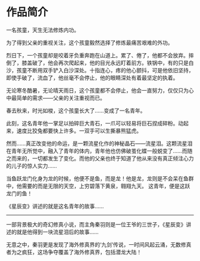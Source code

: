作品简介
========

一名孩童，天生无法修炼内功。

为了得到父亲的重视关注，这个孩童毅然选择了修炼最痛苦艰难的外功。

烈日下，一个孩童却是咬着牙负重奔跑在山道上。累了、倦了，他都不会放弃。摔倒了，膝盖破了，他会再次爬起来，他的目光永远盯着前方。铁锅中，有的只是白沙，孩童不断用双手铲入白沙深处。十指连心，疼的他心颤抖，可是他依旧坚持，即使手破了，流血了，他丝毫不会停止，他的眼睛深处有着最坚定的执着。

无论寒冬酷暑，无论晴天雨日，这个孩童都不会停止，他会一直努力，仅仅只为心中最简单的需求——父亲的关注重视而已。

春去秋来，时光如梭，这个孩童长大了……变成了一名青年。

此刻，这名青年他一掌足以拍碎巨大青石，一爪可以轻易将巨石捏成碎粉。动起来，速度比狡兔都要快上许多。一双手可以生撕暴熊猛虎。

然而……真正改变他的命运，是一颗流星化作的神秘晶石——流星泪。这颗流星泪在青年无所觉中，融入了青年的体内，青年他也仿佛破茧化蝶一般蜕变了……而随之而来的，一切都发生了变化。而他的父亲也终于知道了他从来没有真正倾注心力的儿子的惊人实力……

当鱼跃龙门化身为龙的时候，他便不是鱼，而是龙！他是龙，龙则是不会呆在鱼群中，他需要的而是无限的天空，上穷碧落下黄泉，翱翔九天。 这青年，便是这跃龙门的鱼！

《星辰变》讲述的就是这名青年的故事……

***

一部背景极大的奇幻修真小说，而主角秦羽则是一位王爷的三世子，《星辰变》讲述的就是他得到一块流星泪后的故事……

无意之中，秦羽更是发现了海外修真界的‘九剑’传说，一时间风起云涌，无数修真者为之疯狂，这场争夺覆盖了海外修真界，包括潜龙大陆！
